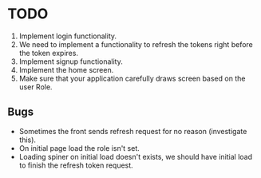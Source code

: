 # TODO

1. Implement login functionality.
2. We need to implement a functionality to refresh the tokens right before the token expires.
3. Implement signup functionality.
4. Implement the home screen.
5. Make sure that your application carefully draws screen based on the user Role.

## Bugs
- Sometimes the front sends refresh request for no reason (investigate this).
- On initial page load the role isn't set.
- Loading spiner on initial load doesn't exists, we should have initial load to finish the refresh token request.
